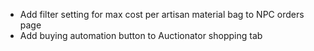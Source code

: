 - Add filter setting for max cost per artisan material bag to NPC orders page
- Add buying automation button to Auctionator shopping tab
